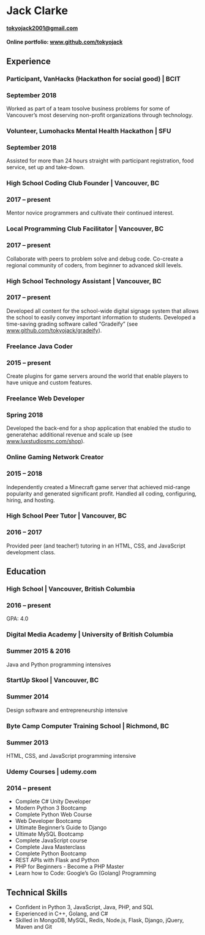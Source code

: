 # Jack Clarke

#### tokyojack2001@gmail.com
#### **Online portfolio:** www.github.com/tokyojack 

## Experience
### Participant, VanHacks (Hackathon for social good) | BCIT 
### September 2018

Worked as part of a team tosolve business problems for some of 
Vancouver’s most deserving non-profit organizations through technology.

### Volunteer, Lumohacks Mental Health Hackathon | SFU
### September 2018

Assisted for more than 24 hours straight with participant registration, 
food service, set up and take-down.

### High School Coding Club Founder | Vancouver, BC
### 2017 – present
Mentor novice programmers and cultivate their continued interest.

### Local Programming Club Facilitator | Vancouver, BC 
### 2017 – present
Collaborate with peers to problem solve and debug code. Co-create a regional
community of coders, from beginner to advanced skill levels.

### High School Technology Assistant | Vancouver, BC
### 2017 – present 
Developed all content for the school-wide digital signage system that allows the school
to easily convey important information to students. Developed a time-saving grading
software called “Gradeify” (see www.github.com/tokyojack/gradeify).

### Freelance Java Coder
### 2015 – present
Create plugins for game servers around the world that enable players to have unique
and custom features.

### Freelance Web Developer
### Spring 2018
Developed the back-end for a shop application that enabled the studio to generatehac
additional revenue and scale up (see www.luxstudiosmc.com/shop).

### Online Gaming Network Creator
### 2015 – 2018
Independently created a Minecraft game server that achieved mid-range popularity
and generated significant profit. Handled all coding, configuring, hiring, and hosting. 

### High School Peer Tutor | Vancouver, BC
### 2016 – 2017
Provided peer (and teacher!) tutoring in an HTML, CSS, and JavaScript development
class.

## Education
### High School | Vancouver, British Columbia
### 2016 – present
GPA: 4.0

### Digital Media Academy | University of British Columbia 
### Summer 2015 & 2016
Java and Python programming intensives

### StartUp Skool | Vancouver, BC
### Summer 2014
Design software and entrepreneurship intensive

### Byte Camp Computer Training School | Richmond, BC
### Summer 2013
HTML, CSS, and JavaScript programming intensive

### Udemy Courses | udemy.com
### 2014 – present
 
* Complete C# Unity Developer 
* Modern Python 3 Bootcamp 
* Complete Python Web Course 
* Web Developer Bootcamp 
* Ultimate Beginner’s Guide to Django
* Ultimate MySQL Bootcamp
* Complete JavaScript course
* Complete Java Masterclass 
* Complete Python Bootcamp
* REST APIs with Flask and Python
* PHP for Beginners - Become a PHP Master
* Learn how to Code: Google’s Go (Golang) Programming


## Technical Skills
* Confident in Python 3, JavaScript, Java, PHP, and SQL
* Experienced in C++, Golang, and C#
* Skilled in MongoDB, MySQL, Redis, Node.js, Flask, Django, jQuery, Maven and Git
